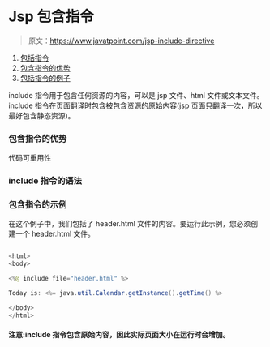 # Jsp 包含指令

> 原文：<https://www.javatpoint.com/jsp-include-directive>

1.  [包括指令](#)
2.  [包含指令的优势](#includeadv)
3.  [包括指令的例子](#includeex)

include 指令用于包含任何资源的内容，可以是 jsp 文件、html 文件或文本文件。include 指令在页面翻译时包含被包含资源的原始内容(jsp 页面只翻译一次，所以最好包含静态资源)。

### 包含指令的优势

代码可重用性

### include 指令的语法

### 包含指令的示例

在这个例子中，我们包括了 header.html 文件的内容。要运行此示例，您必须创建一个 header.html 文件。

```java

<html>
<body>

<%@ include file="header.html" %>

Today is: <%= java.util.Calendar.getInstance().getTime() %>

</body>
</html>

```

#### 注意:include 指令包含原始内容，因此实际页面大小在运行时会增加。